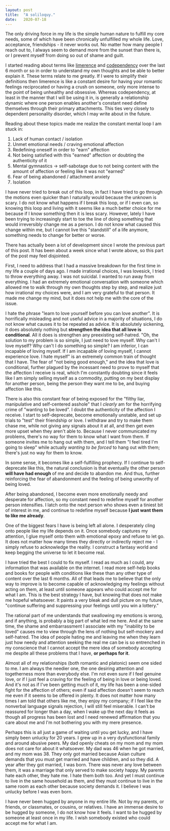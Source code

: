 ```yaml
---
layout: post
title:  "A soliloquy."
date:   2020-07-18
---
```


The only driving force in my life is the simple human nature to fulfill my core needs, some of which have been chronically unfulfilled my whole life. Love, acceptance, friendships - it never works out. No matter how many people I reach out to, I always seem to demand more from the sunset than there is, or I prevent myself from doing so out of shame and guilt.

I started reading about terms like [limerence](https://en.wikipedia.org/wiki/Limerence) and [codependency](https://en.wikipedia.org/wiki/Codependency) over the last 6 month or so in order to understand my own thoughts and be able to better explain it. These terms relate to me greatly. If I were to simplify their definitions then limerence is like a constant desire for having your romantic feelings reciprocated or having a crush on someone, only more intense to the point of being unhealthy and obsessive. Whereas codependency, at least in the manner that I will be using it in, is generally a relationship dynamic where one person enables another's constant need define themselves through their primary attachments. This ties very closely to dependent personality disorder, which I may write about in the future.

Reading about these topics made me realize the constant mental loop I am stuck in:
1. Lack of human contact / isolation
2. Unmet emotional needs / craving emotional affection
3. Redefining oneself in order to "earn" affection
4. Not being satisfied with this "earned" affection or doubting the authenticity of it
5. Mental gymnastics → self-sabotage due to not being content with the amount of affection or feeling like it was not "earned"
6. Fear of being abandoned / attachment anxiety
7. Isolation


I have never tried to break out of this loop, in fact I have tried to go through the motions even quicker than I naturally would because the unknown is scary. I do not know what happens if I break this loop, or if I even can, so knowing this loop and living with it seems like a much better choice for me because if I know something then it is less scary. However, lately I have been trying to increasingly start to toe the line of doing something that would irreversibly change me as a person. I do not know what caused this change within me, but I cannot live this "standstill" of a life anymore, something needs to change for better or worse.

There has actually been a lot of development since I wrote the previous part of this post. It has been about a week since what I wrote above, so this part of the post may feel disjointed.

First, I need to address that I had a massive breakdown for the first time in my life a couple of days ago. I made irrational choices, I was lovesick, I tried to throw everything away. I was not suicidal. I wanted to run away from everything. I had an extremely emotional conversation with someone which allowed me to walk through my own thoughts step by step, and realize just how irrational my choices were, and I am very grateful to that person. It made me change my mind, but it does not help me with the core of the issue.

I hate the phrase "learn to love yourself before you can love another". It is horrifically misleading and not useful advice in a majority of situations, I do not know what causes it to be repeated as advice. It is absolutely sickening, it does absolutely nothing but __strengthen the idea that all love is conditional__. All it does is strengthen any preexisting self-hatred. "Oh, the solution to my problem is so simple, I just need to love myself. Why can't I love myself? Why can't I do something so simple? I am inferior, I can incapable of loving myself. If I am incapable of loving myself, I cannot experience love. I hate myself" is an extremely common train of thought that I have. The fear of "not being good enough," and the idea that love is conditional, further plagued by the incessant need to prove to myself that the affection I receive is real, which I'm constantly doubting since it feels like I am simply selling myself as a commodity, putting on my best display for another person, being the person they want me to be, and buying affection like this.

There is also this constant fear of being exposed for the "filthy liar, manipulative and self-centered asshole" that I _clearly_ am for the horrifying crime of "wanting to be loved". I doubt the authenticity of the affection I receive. I start to self-deprecate, become emotionally unstable, and set up trials to "test" their friendship or love. I withdraw and try to make them chase me, while not giving any signals about it at all, and then get even more upset when they aren't able to. Because I never communicated my problems, there's no way for them to know what I want from them. If someone invites me to hang out with them, and I tell them "I feel tired I'm going to sleep" while actually _wanting to be forced_ to hang out with them; there's just no way for them to know.

In some sense, it becomes like a self-fulfilling prophecy. If I continue to self-deprecate like this, the natural conclusion is that eventually the other person __will have had enough__ of me and decide to abandon me. And thus, further reinforcing the fear of abandonment and the feeling of being unworthy of being loved.

After being abandoned, I become even more emotionally needy and desperate for affection, so my constant need to redefine myself for another person intensifies. I latch onto the next person who shows even a tiniest bit of interest in me, and continue to redefine myself because __I just want them to like me already__.

One of the biggest fears I have is being left all alone. I desperately cling onto people like my life depends on it. Once somebody captures my attention, I glue myself onto them with emotional epoxy and refuse to let go. It does not matter how many times they directly or indirectly reject me - I simply refuse to acknowledge the reality. I construct a fantasy world and keep begging the universe to let it become real.

I have tried the best I could to fix myself. I read as much as I could, any information that was available on the internet. I read more self-help books and books for people with conditions like these than any other type of content over the last 6 months. All of that leads me to believe that the only way to improve is to become capable of acknowledging my feelings without acting on them, at least until someone appears who could accept me for what I am. This is the best strategy I have, but knowing that does not make me hopeful whatsoever. It paints a very bleak and dull picture on my future, "continue suffering and suppressing your feelings until you win a lottery."

The rational part of me understands that swallowing my emotions is wrong, and if anything, is probably a big part of what led me here. And at the same time, the shame and embarrassment I associate with my "inability to be loved" causes me to view through the lens of nothing but self-mockery and self-hatred. The idea of people hating me and leaving me when they learn just how needy and attention seeking the real me can be is so entrenched in my conscience that I cannot accept the mere idea of somebody accepting me despite all these problems that I have, __or perhaps for it__.

Almost all of my relationships (both romantic and platonic) seem one sided to me. I am always the needier one, the one desiring attention and togetherness more than everybody else. I'm not even sure if I feel genuine love, or if I just feel a craving for the feeling of being in love or being loved. And it's not as if I've been getting much of it, my life has been a one-sided fight for the affection of others; even if said affection doesn't seem to reach me even if it seems to be offered in plenty. It does not matter how many times I am told that others like me, they enjoy my company; if I feel like the nonverbal language signals rejection, I will still feel miserable. I can't be reassured for longer than a day, when I wake up the next day it feels as though all progress has been lost and I need renewed affirmation that you care about me and I'm not bothering you with my mere presence.

Perhaps this is all just a game of waiting until you get lucky, and I have simply been unlucky for 20 years. I grew up in a very dysfunctional family and around abusive peers. My dad openly cheats on my mom and my mom does not care for about it whatsoever. My dad was 46 when he got married, and my mom was 38. They only got married because Asian culture demands that you must get married and have children, and so they did. A year after they got married, I was born. There was never any love between them, it was a marriage that only served to make society happy. My parents hate each other, they hate me. I hate them both too. And yet I must continue to live in the same household as them, and they must continue to live in the same room as each other because society demands it. I believe I was unlucky before I was even born. 

I have never been hugged by anyone in my entire life. Not by my parents, or friends, or classmates, or cousins, or relatives. I have an immense desire to be hugged by someone, I do not know how it feels. I want to be hugged by someone at least once in my life. I wish somebody existed who could accept me for what I am.
